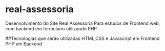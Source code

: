 # real-assessoria

Desenvolvimento do Site Real Assessoria 
Para estudos de Frontend web, com backend em formulario utilizando PHP

##Tecnologias que serão utilizadas
HTML,CSS e Javascript em Frontend
PHP em Backend
